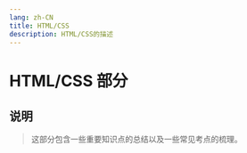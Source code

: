 ```yaml
---
lang: zh-CN
title: HTML/CSS
description: HTML/CSS的描述
---
```


# HTML/CSS 部分

## 说明

> 这部分包含一些重要知识点的总结以及一些常见考点的梳理。